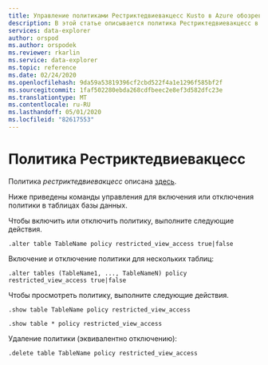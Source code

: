 ```yaml
---
title: Управление политиками Рестриктедвиевакцесс Kusto в Azure обозреватель данных
description: В этой статье описывается политика Рестриктедвиевакцесс в Azure обозреватель данных.
services: data-explorer
author: orspod
ms.author: orspodek
ms.reviewer: rkarlin
ms.service: data-explorer
ms.topic: reference
ms.date: 02/24/2020
ms.openlocfilehash: 9da59a53819396cf2cbd522f4a1e1296f585bf2f
ms.sourcegitcommit: 1faf502280ebda268cdfbeec2e8ef3d582dfc23e
ms.translationtype: MT
ms.contentlocale: ru-RU
ms.lasthandoff: 05/01/2020
ms.locfileid: "82617553"
---
```

# <a name="restrictedviewaccess-policy"></a>Политика Рестриктедвиевакцесс

Политика *рестриктедвиевакцесс* описана [здесь](../management/restrictedviewaccesspolicy.md).

Ниже приведены команды управления для включения или отключения политики в таблицах базы данных.

Чтобы включить или отключить политику, выполните следующие действия.
```kusto
.alter table TableName policy restricted_view_access true|false
```

Включение и отключение политики для нескольких таблиц:
```kusto
.alter tables (TableName1, ..., TableNameN) policy restricted_view_access true|false
```

Чтобы просмотреть политику, выполните следующие действия.
```kusto
.show table TableName policy restricted_view_access  

.show table * policy restricted_view_access  
```

Удаление политики (эквивалентно отключению):
```kusto
.delete table TableName policy restricted_view_access  
```